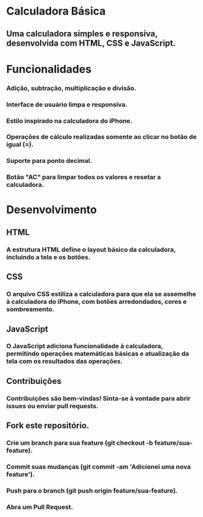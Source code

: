 # Calculadora Básica
## Uma calculadora simples e responsiva, desenvolvida com HTML, CSS e JavaScript.

# Funcionalidades

### Adição, subtração, multiplicação e divisão.
### Interface de usuário limpa e responsiva.
### Estilo inspirado na calculadora do iPhone.
### Operações de cálculo realizadas somente ao clicar no botão de igual (=).
### Suporte para ponto decimal.
### Botão "AC" para limpar todos os valores e resetar a calculadora.

# Desenvolvimento
## HTML
### A estrutura HTML define o layout básico da calculadora, incluindo a tela e os botões.

## CSS
### O arquivo CSS estiliza a calculadora para que ela se assemelhe à calculadora do iPhone, com botões arredondados, cores e sombreamento.

## JavaScript
### O JavaScript adiciona funcionalidade à calculadora, permitindo operações matemáticas básicas e atualização da tela com os resultados das operações.

## Contribuições
### Contribuições são bem-vindas! Sinta-se à vontade para abrir issues ou enviar pull requests.

## Fork este repositório.
### Crie um branch para sua feature (git checkout -b feature/sua-feature).
### Commit suas mudanças (git commit -am 'Adicionei uma nova feature').
### Push para o branch (git push origin feature/sua-feature).
### Abra um Pull Request.
